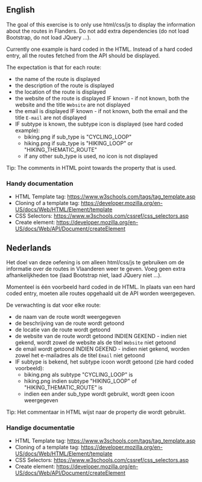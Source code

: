 ## English

The goal of this exercise is to only use html/css/js to display the information about the routes in Flanders.
Do not add extra dependencies (do not load Bootstrap, do not load JQuery ...).

Currently one example is hard coded in the HTML.
Instead of a hard coded entry, all the routes fetched from the API should be displayed.

The expectation is that for each route:

- the name of the route is displayed
- the description of the route is displayed
- the location of the route is displayed
- the website of the route is displayed IF known - if not known, both the website and the title `Website` are not displayed
- the email is displayed IF known - if not known, both the email and the title `E-mail` are not displayed
- IF subtype is known, the subtype icon is displayed (see hard coded example):
  - biking.png if sub_type is "CYCLING_LOOP"
  - hiking.png if sub_type is "HIKING_LOOP" or "HIKING_THEMATIC_ROUTE"
  - if any other sub_type is used, no icon is not displayed

Tip: The comments in HTML point towards the property that is used.

### Handy documentation

- HTML Template tag: https://www.w3schools.com/tags/tag_template.asp
- Cloning of a template tag: https://developer.mozilla.org/en-US/docs/Web/HTML/Element/template
- CSS Selectors: https://www.w3schools.com/cssref/css_selectors.asp
- Create element: https://developer.mozilla.org/en-US/docs/Web/API/Document/createElement

## Nederlands

Het doel van deze oefening is om alleen html/css/js te gebruiken om de informatie over de routes in Vlaanderen weer te geven.
Voeg geen extra afhankelijkheden toe (laad Bootstrap niet, laad JQuery niet ...).

Momenteel is één voorbeeld hard coded in de HTML.
In plaats van een hard coded entry, moeten alle routes opgehaald uit de API worden weergegeven.

De verwachting is dat voor elke route:

- de naam van de route wordt weergegeven
- de beschrijving van de route wordt getoond
- de locatie van de route wordt getoond
- de website van de route wordt getoond INDIEN GEKEND - indien niet gekend, wordt zowel de website als de titel `Website` niet getoond
- de email wordt getoond INDIEN GEKEND - indien niet gekend, worden zowel het e-mailadres als de titel `Email` niet getoond
- IF subtype is bekend, het subtype icoon wordt getoond (zie hard coded voorbeeld):
  - biking.png als subtype "CYCLING_LOOP" is
  - hiking.png indien subtype "HIKING_LOOP" of "HIKING_THEMATIC_ROUTE" is
  - indien een ander sub_type wordt gebruikt, wordt geen icoon weergegeven

Tip: Het commentaar in HTML wijst naar de property die wordt gebruikt.

### Handige documentatie

- HTML Template tag: https://www.w3schools.com/tags/tag_template.asp
- Cloning of a template tag: https://developer.mozilla.org/en-US/docs/Web/HTML/Element/template
- CSS Selectors: https://www.w3schools.com/cssref/css_selectors.asp
- Create element: https://developer.mozilla.org/en-US/docs/Web/API/Document/createElement
